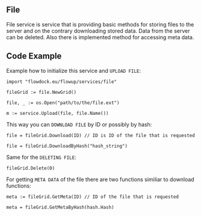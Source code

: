 ## File

File service is service that is providing basic methods for storing files to the server and on the contrary downloading stored data. Data from the server can be deleted. Also there is implemented method for accessing meta data. 

## Code Example

Example how to initialize this service and `UPLOAD FILE`:

    import "flowdock.eu/flowup/services/file"

    fileGrid := file.NewGrid()

    file, _ := os.Open("path/to/the/file.ext")
    
    m := service.Upload(file, file.Name())

This way you can `DOWNLOAD FILE` by ID or possibly by hash:

    file = fileGrid.Download(ID) // ID is ID of the file that is requested  
    
    file = fileGrid.DownloadByHash("hash_string")

Same for the `DELETING FILE`:

    fileGrid.Delete(0)

For getting `META DATA` of the file there are two functions similiar to download functions:
    
    meta := fileGrid.GetMeta(ID) // ID of the file that is requested 
    
    meta = fileGrid.GetMetaByHash(hash.Hash)
